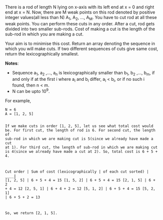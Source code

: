 <div class="markdown-content" id="problem-content">
<p>There is a rod of length N lying on x-axis with its left end at x = 0 and right end at x = N. Now, there are M weak points on this rod denoted by positive integer values(all less than N) A<sub>1</sub>, A<sub>2</sub>, …, A<sub>M</sub>. You have to cut rod at all these weak points. You can perform these cuts in any order. After a cut, rod gets divided into two smaller sub-rods. Cost of making a cut is the length of the sub-rod in which you are making a cut.</p>
<p>Your aim is to minimise this cost. Return an array denoting the sequence in which you will make cuts. If two different sequences of cuts give same cost, return the lexicographically smallest.</p>
<p><strong>Notes</strong>:</p>
<ul>
<li>Sequence a<sub>1</sub>, a<sub>2</sub> ,…, a<sub>n</sub> is lexicographically smaller than b<sub>1</sub>, b<sub>2</sub> ,…, b<sub>m</sub>, if and only if at the first i where a<sub>i</sub> and b<sub>i</sub> differ, a<sub>i</sub> &lt; b<sub>i</sub>, or if no such i found, then n &lt; m.</li>
<li>N can be upto 10<sup>9</sup>.</li>
</ul>
<p>For example,</p>
<div class="highlighter-rouge"><pre class="highlight"><code>N = 6
A = [1, 2, 5]

If we make cuts in order [1, 2, 5], let us see what total cost would be.
For first cut, the length of rod is 6.
For second cut, the length of sub-rod in which we are making cut is 5(since we already have made a cut at 1).
For third cut, the length of sub-rod in which we are making cut is 4(since we already have made a cut at 2).
So, total cost is 6 + 5 + 4.

Cut order          | Sum of cost
(lexicographically | of each cut
 sorted)           |
___________________|_______________
[1, 2, 5]          | 6 + 5 + 4 = 15
[1, 5, 2]          | 6 + 5 + 4 = 15
[2, 1, 5]          | 6 + 2 + 4 = 12
[2, 5, 1]          | 6 + 4 + 2 = 12
[5, 1, 2]          | 6 + 5 + 4 = 15
[5, 2, 1]          | 6 + 5 + 2 = 13


So, we return [2, 1, 5].

</code></pre>
</div>

</div>